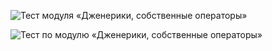 ![Тест модуля «Дженерики, собственные операторы»](https://i.postimg.cc/KGRFk1yC/2-1.png)

![Тест по модулю «Дженерики, собственные операторы»](https://i.postimg.cc/cWbdqBRW/image.png)
